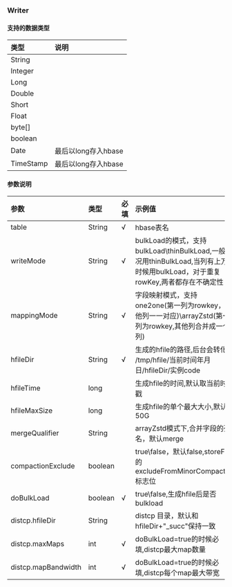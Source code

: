### Writer

#### 支持的数据类型
| 类型       | 说明    | 
 | :-----    | :-----  | 
| String    |   |
| Integer   |   |
| Long      |   |
| Double    |   |
| Short     |   |
| Float     |   |
| byte[]    |   |
| boolean   |   |
| Date      |最后以long存入hbase |
| TimeStamp |最后以long存入hbase |

#### 参数说明

| 参数                     | 类型    | 必填    |示例值         |
  | :-----                 | :-----  | :------| :------      | 
| table                  | String  | √     |hbase表名  |
| writeMode              | String  | √     |bulkLoad的模式，支持bulkLoad\thinBulkLoad,一般情况用thinBulkLoad,当列有上万个时候用bulkLoad，对于重复rowKey,两者都存在不确定性 |
| mappingMode            | String  | √     |字段映射模式，支持one2one(第一列为rowkey，其他列一一对应)\arrayZstd(第一列为rowkey,其他列合并成一个列) |
| hfileDir               | String  | √     |生成的hfile的路径,后台会转化成 /tmp/hfile/当前时间年月日/hfileDir/实例code  |
| hfileTime              | long    |       |生成hfile的时间,默认取当前时间戳 |
| hfileMaxSize           | long    |       |生成hfile的单个最大大小,默认50G |
| mergeQualifier         | String  |       |arrayZstd模式下,合并字段的列名，默认merge  |
| compactionExclude      | boolean |       |true\false，默认false,storeFile的excludeFromMinorCompaction标志位 |
| doBulkLoad             | boolean | √     |true\false,生成hfile后是否bulkload |
| distcp.hfileDir        | String  |       |distcp 目录，默认和hfileDir+"_succ"保持一致  |
| distcp.maxMaps         | int     | √     |doBulkLoad=true的时候必填,distcp最大map数量 |
| distcp.mapBandwidth    | int     | √     |doBulkLoad=true的时候必填,distcp每个map最大带宽 |
 
 
 
 



 